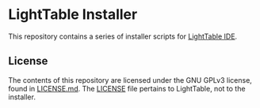 # LightTable Installer
This repository contains a series of installer scripts for [LightTable IDE](http://www.lighttable.com).

## License
The contents of this repository are licensed under the GNU GPLv3 license, found in [LICENSE.md](/LICENSE.md). The [LICENSE](/LICENSE) file pertains to LightTable, not to the installer. 

